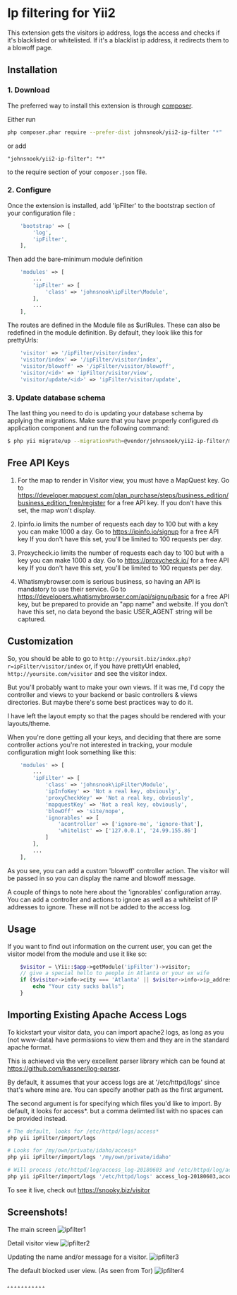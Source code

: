 Ip filtering for Yii2
=====================
This extension gets the visitors ip address, logs the access and checks if it's blacklisted or whitelisted.  If it's a blacklist ip address, it redirects them to a blowoff page.

Installation
------------

### 1. Download

The preferred way to install this extension is through [composer](http://getcomposer.org/download/).

Either run

```bash
php composer.phar require --prefer-dist johnsnook/yii2-ip-filter "*"
```

or add

```
"johnsnook/yii2-ip-filter": "*"
```

to the require section of your `composer.json` file.

### 2. Configure


Once the extension is installed, add 'ipFilter' to the bootstrap section of your configuration file  :

```php
    'bootstrap' => [
        'log',
        'ipFilter',
    ],
```

Then add the bare-minimum module definition
```php
    'modules' => [
        ...
        'ipFilter' => [
            'class' => 'johnsnook\ipFilter\Module',
        ],
        ...
    ],
```

The routes are defined in the Module file as $urlRules.  These can also be redefined in the module definition.  By default, they look like this for prettyUrls:
```php
    'visitor' => '/ipFilter/visitor/index',
    'visitor/index' => '/ipFilter/visitor/index',
    'visitor/blowoff' => '/ipFilter/visitor/blowoff',
    'visitor/<id>' => 'ipFilter/visitor/view',
    'visitor/update/<id>' => 'ipFilter/visitor/update',
```

### 3. Update database schema

The last thing you need to do is updating your database schema by applying the
migrations. Make sure that you have properly configured `db` application component
and run the following command:

```bash
$ php yii migrate/up --migrationPath=@vendor/johnsnook/yii2-ip-filter/migrations
```

Free API Keys
-----
1) For the map to render in Visitor view, you must have a MapQuest key.  Go to https://developer.mapquest.com/plan_purchase/steps/business_edition/business_edition_free/register for a free API key.
If you don't have this set, the map won't display.

2) Ipinfo.io limits the number of requests each day to 100 but with a key you can make 1000 a day.  Go to https://ipinfo.io/signup for a free API key
If you don't have this set, you'll be limited to 100 requests per day.

3) Proxycheck.io limits the number of requests each day to 100 but with a key you can make 1000 a day.  Go to https://proxycheck.io/ for a free API key
If you don't have this set, you'll be limited to 100 requests per day.

4) Whatismybrowser.com is serious business, so having an API is mandatory to use their service.  Go to https://developers.whatismybrowser.com/api/signup/basic for a free API key, but be prepared to provide an "app name" and website.
If you don't have this set, no data beyond the basic USER_AGENT string will be captured.

Customization
-----
So, you should be able to go to  ```http://yoursit.biz/index.php?r=ipFilter/visitor/index``` or, if you have prettyUrl enabled, ```http://yoursite.com/visitor``` and see the visitor index.

But you'll probably want to make your own views.  If it was me, I'd copy the controller and views to your backend or basic controllers & views directories.  But maybe there's some best practices way to do it.

I have left the layout empty so that the pages should be rendered with your layouts/theme.

When you're done getting all your keys, and deciding that there are some controller actions you're not interested in tracking, your module configuration might look something like this:
```php
    'modules' => [
        ...
        'ipFilter' => [
            'class' => 'johnsnook\ipFilter\Module',
            'ipInfoKey' => 'Not a real key, obviously',
            'proxyCheckKey' => 'Not a real key, obviously',
            'mapquestKey' => 'Not a real key, obviously',
            'blowOff' => 'site/nope',
            'ignorables' => [
                'acontroller' => ['ignore-me', 'ignore-that'],
                'whitelist' => ['127.0.0.1', '24.99.155.86']
            ]
        ],
        ...
    ],
```
As you see, you can add a custom 'blowoff' controller action.  The visitor will be passed in so you can display the name and blowoff message.

A couple of things to note here about the 'ignorables' configuration array.  You can add a controller and actions to ignore as well as a whitelist of IP addresses to ignore.  These will not be added to the access log.

Usage
-----



If you want to find out information on the current user, you can get the visitor model from the module and use it like so:
```php
    $visitor = \Yii::$app->getModule('ipFilter')->visitor;
    // give a special hello to people in Atlanta or your ex wife
    if ($visitor->info->city === 'Atlanta' || $visitor->info->ip_address === '99.203.4.238') {
        echo "Your city sucks balls";
    }
```

Importing Existing Apache Access Logs
-----

To kickstart your visitor data, you can import apache2 logs, as long as you (not www-data) have permissions to view them and they are in the standard apache format.

This is achieved via the very excellent parser library which can be found at https://github.com/kassner/log-parser.

By default, it assumes that your access logs are at '/etc/httpd/logs' since that's where mine are.  You can specify another path as the first argument.

The second argument is for specifying which files you'd like to import.  By default, it looks for access*. but a comma delimted list with no spaces can be provided instead.

```bash
# The default, looks for /etc/httpd/logs/access*
php yii ipFilter/import/logs

# Looks for /my/own/private/idaho/access*
php yii ipFilter/import/logs '/my/own/private/idaho'

# Will process /etc/httpd/log/access_log-20180603 and /etc/httpd/log/access_log-20180610 ONLY.
php yii ipFilter/import/logs '/etc/httpd/logs' access_log-20180603,access_log-20180610
```

To see it live, check out https://snooky.biz/visitor

Screenshots!
-----

The main screen
![ipfilter1](https://user-images.githubusercontent.com/4065107/42129954-e352eaea-7ca1-11e8-8db8-8cb44ce4f2fc.png)

Detail visitor view
![ipfilter2](https://user-images.githubusercontent.com/4065107/42129951-e330717c-7ca1-11e8-9337-52f16c8c8a5e.png)

Updating the name and/or message for a visitor.
![ipfilter3](https://user-images.githubusercontent.com/4065107/42129952-e33bce3c-7ca1-11e8-9fd2-9e06a9833a2f.png)

The default blocked user view. (As seen from Tor)
![ipfilter4](https://user-images.githubusercontent.com/4065107/42129953-e3476580-7ca1-11e8-84cf-aef11158446b.png)

[.](https://snooky.biz/post/section/Ragedump) [.](https://snooky.biz/post/the-sixth-general-order) [.](https://snooky.biz/post/legal-threats) [.](https://snooky.biz/post/taking-out-the-trash) [.](https://snooky.biz/post/jeez-babe-i-dont-know-whats-wrong) [.](https://snooky.biz/post/my-stupid-vitriol) [.](https://snooky.biz/post/the-drama-train-just-keeps-a-chuggin) [.](https://snooky.biz/post/hypocrisy) [.](https://snooky.biz/post/marjorie-snook-isnt-your-name) [.](https://snooky.biz/post/inconstant-hooer) [.](https://snooky.biz/post/mother-of-the-year) 